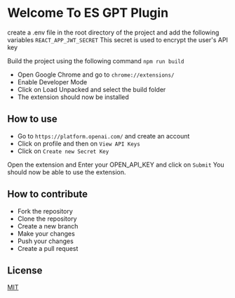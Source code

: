 # Welcome To ES GPT Plugin

create a .env file in the root directory of the project and add the following variables
`REACT_APP_JWT_SECRET` 
This secret is used to encrypt the user's API key

Build the project using the following command
`npm run build`

- Open Google Chrome and go to `chrome://extensions/`
- Enable Developer Mode
- Click on Load Unpacked and select the build folder
- The extension should now be installed

## How to use
- Go to `https://platform.openai.com/` and create an account
- Click on profile and then on `View API Keys`
- Click on `Create new Secret Key`

Open the extension and Enter your OPEN_API_KEY and click on `Submit`
You should now be able to use the extension.

## How to contribute
- Fork the repository
- Clone the repository
- Create a new branch
- Make your changes
- Push your changes
- Create a pull request
## License
[MIT](https://choosealicense.com/licenses/mit/)






